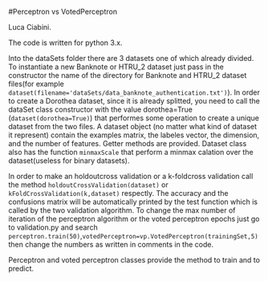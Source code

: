 #Perceptron vs VotedPerceptron

Luca Ciabini.

The code is written for python 3.x.

Into the dataSets folder there are 3 datasets one of which already divided. 
To instantiate a new Banknote or HTRU_2 dataset just pass in the constructor the name of the directory for Banknote and HTRU_2 dataset files(for example `dataset(filename='dataSets/data_banknote_authentication.txt')`). In order to create a Dorothea dataset, since it is already splitted, you need to call the dataSet class constructor with the value dorothea=True (`dataset(dorothea=True)`) that performes some operation to create a unique dataset from the two files. 
A dataset object (no matter what kind of dataset it represent) contain the examples matrix, the labeles vector, the dimension, and the number of features. Getter methods are provided.
Dataset class also has the function `minmaxScale` that perform a minmax calation over the dataset(useless for binary datasets).

In order to make an holdoutcross validation or a k-foldcross validation call the method `holdoutCrossValidation(dataset)` or `kFoldCrossValidation(k,dataset)` respectly.
The accuracy and the confusions matrix will be automatically printed by the test function which is called by the two validation algorithm.
To change the max number of iteration of the perceptron algorithm or the voted perceptron epochs just go to validation.py and search `perceptron.train(50)`,`votedPerceptron=vp.VotedPerceptron(trainingSet,5)` then change the numbers as written in comments in the code.

Perceptron and voted perceptron classes provide the method to train and to predict.
